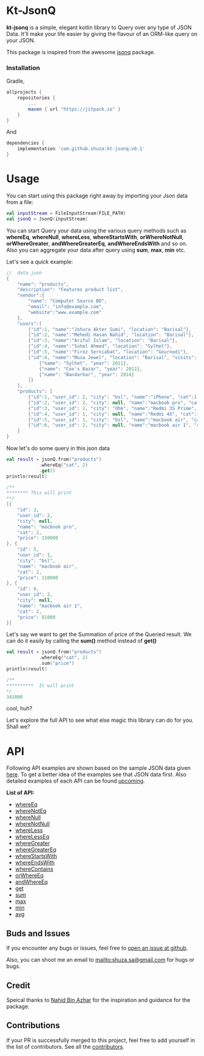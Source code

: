 # Kt-JsonQ

**kt-jsonq** is a simple, elegant kotlin library to Query over any type of JSON Data. It'll make your life easier by giving the flavour of an ORM-like query on your JSON.

This package is inspired from the awesome [jsonq](https://github.com/nahid/jsonq) package.

### Installation

Gradle,
```gradle
allprojects {
    repositories {
        ...
        maven { url "https://jitpack.io" }
    }
}
```
And
```gradle
dependencies {
    implementation 'com.github.shuza:kt-jsonq:v0.1'
}
```

# Usage
You can start using this package right away by importing your Json data from a file:
```kotlin
val inputStream = FileInputStream(FILE_PATH)
val jsonQ = JsonQ(inputStream)
```
You can start Query your data using the various query methods such as **whereEq**, **whereNull**, **whereLess**, **whereStartsWith**, **orWhereNotNull**, **orWhereGreater**, **andWhereGreaterEq**, **andWhereEndsWith** and so on. Also you can aggregate your data after query using **sum**, **max**, **min** etc.

Let's see a quick example:

```kotlin
//  data.json
{
	"name": "products",
	"description": "Features product list",
	"vendor":{
		"name": "Computer Source BD",
		"email": "info@example.com",
		"website":"www.example.com"
	},
	"users":[
		{"id":1, "name":"Johura Akter Sumi", "location": "Barisal"},
		{"id":2, "name":"Mehedi Hasan Nahid", "location": "Barisal"},
		{"id":3, "name":"Ariful Islam", "location": "Barisal"},
		{"id":4, "name":"Suhel Ahmed", "location": "Sylhet"},
		{"id":5, "name":"Firoz Serniabat", "location": "Gournodi"},
		{"id":6, "name":"Musa Jewel", "location": "Barisal", "visits": [
			{"name": "Sylhet", "year": 2011},
			{"name": "Cox's Bazar", "year": 2012},
			{"name": "Bandarbar", "year": 2014}
		]}
	],
	"products": [
		{"id":1, "user_id": 2, "city": "bsl", "name":"iPhone", "cat":1, "price": 80000},
		{"id":2, "user_id": 2, "city": null, "name":"macbook pro", "cat": 2, "price": 150000},
		{"id":3, "user_id": 2, "city": "dhk", "name":"Redmi 3S Prime", "cat": 1, "price": 12000},
		{"id":4, "user_id": 1, "city": null, "name":"Redmi 4X", "cat":1, "price": 15000},
		{"id":5, "user_id": 1, "city": "bsl", "name":"macbook air", "cat": 2, "price": 110000},
		{"id":6, "user_id": 2, "city": null, "name":"macbook air 1", "cat": 2, "price": 81000}
	]
}
```
Now let's do some query in this json data
```kotlin
val result = jsonQ.from("products")
            .whereEq("cat", 2)
            .get()
println(result)

/**
******** This will print
**/
[{
	"id": 2,
	"user_id": 2,
	"city": null,
	"name": "macbook pro",
	"cat": 2,
	"price": 150000
}, {
	"id": 5,
	"user_id": 1,
	"city": "bsl",
	"name": "macbook air",
	"cat": 2,
	"price": 110000
}, {
	"id": 6,
	"user_id": 2,
	"city": null,
	"name": "macbook air 1",
	"cat": 2,
	"price": 81000
}]
```
Let's say we want to get the Summation of price of the Queried result. We can do it easily by calling the **sum()** method instead of **get()**
```kotlin
val result = jsonQ.from("products")
            .whereEq("cat", 2)
            .sum("price")
println(result)

/**
**********  It will print
*/
341000
```
cool, huh?

Let's explore the full API to see what else magic this library can do for you. Shall we?

# API
Following API examples are shown based on the sample JSON data given [here](https://github.com/shuza/kt-jsonq/blob/master/data.json). To get a better idea of the examples see that JSON data first. Also detailed examples of each API can be found [upcoming]().

**List of API:**
* [whereEq]()
* [whereNotEq]()
* [whereNull]()
* [whereNotNull]()
* [whereLess]()
* [whereLessEq]()
* [whereGreater]()
* [whereGreaterEq]()
* [whereStartsWith]()
* [whereEndsWith]()
* [whereContains]()
* [orWhereEq]()
* [andWhereEq]()
* [get]()
* [sum]()
* [max]()
* [min]()
* [avg]()


## Buds and Issues
If you encounter any bugs or issues, feel free to [open an issue at
github](https://github.com/shuza/kt-jsonq/issues).

Also, you can shoot me an email to
<mailto:shuza.sa@gmail.com> for hugs or bugs.

## Credit

Speical thanks to [Nahid Bin Azhar](https://github.com/nahid) for the inspiration and guidance for the package.

## Contributions

If your PR is successfully merged to this project, feel free to add yourself in the list of contributors.
See all the [contributors](CONTRIBUTORS.md).
